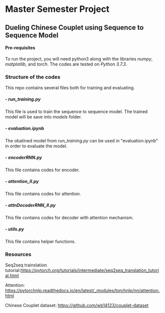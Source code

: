 # Master Semester Project

## Dueling Chinese Couplet using Sequence to Sequence Model

#### Pre-requisites
To run the project, you will need python3 along with the libraries *numpy*, *matplotlib*, and *torch*. The codes are tested on *Python 3.7.3*.

### Structure of the codes
This repo contains several files both for training and evaluating. 

##### - run_training.py
This file is used to train the sequence to sequence model. The trained model will be save into *models* folder.
##### - evaluation.ipynb
The obatined model from *run_training.py* can be used in "evaluation.ipynb" in order to evaluate the model.
##### - encoderRNN.py
This file contains codes for encoder.
##### - attention_II.py
This file contains codes for attention.
##### - attnDecoderRNN_II.py
This file contains codes for decoder with attention mechanism.
##### - utils.py
This file contains helper functions.

### Resources
Seq2seq trainslation tutorial:https://pytorch.org/tutorials/intermediate/seq2seq_translation_tutorial.html

Attention: https://pytorchnlp.readthedocs.io/en/latest/_modules/torchnlp/nn/attention.html

Chinese Couplet dataset: https://github.com/wb14123/couplet-dataset
